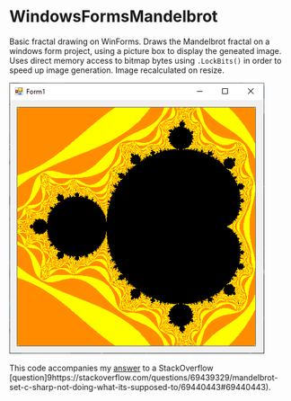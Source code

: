 # WindowsFormsMandelbrot

 Basic fractal drawing on WinForms. Draws the Mandelbrot fractal on a windows form project, using a picture box to display the geneated image. Uses direct memory access to bitmap bytes using `.LockBits()` in order to speed up image generation. Image recalculated on resize.

![ScreenShot](2021-10-05-08_39_50-Form1.png)

This code accompanies my [answer](https://stackoverflow.com/a/69440443/380384) to a StackOverflow [question]9https://stackoverflow.com/questions/69439329/mandelbrot-set-c-sharp-not-doing-what-its-supposed-to/69440443#69440443).
